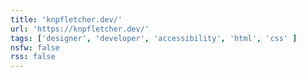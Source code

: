 ```yaml
---
title: 'knpfletcher.dev/'
url: 'https://knpfletcher.dev/'
tags: ['designer', 'developer', 'accessibility', 'html', 'css' ]
nsfw: false
rss: false
---
```

